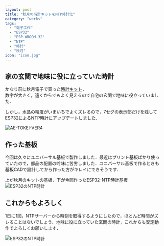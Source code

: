 ```yaml
---
layout: post
title: "秋月の時計キットをNTP時計化"
category: "works"
tags:
  - "電子工作"
  - "ESP32"
  - "ESP-WROOM-32"
  - "NTP"
  - "時計"
  - "秋月"
icon: "icon.jpg"
---
```


## 家の玄関で地味に役に立っていた時計

かなり前に秋月電子で買った[時計キット](http://akizukidenshi.com/catalog/g/gK-04379/)．  
数字が大きく，遠くからでもよく見えるので自宅の玄関で地味に役立っていました．

しかし，水晶の精度がいまいちでよくズレるので，7セグの表示部だけを残してESP32によるNTP時計にアップデートしました．

<!--more-->
![AE-TOKEI-VER4](aki-tokei-lighting.jpg)

## 作った基板

今回は久々にユニバーサル基板で製作しました．最近はプリント基板ばかり使っていたので，部品の配置の吟味に苦労しました．ユニバーサル基板で作るときも基板CADで設計してから作った方がキレイにできそうです．

上が秋月のキットの基板，下が今回作ったESP32-NTP時計基板  
![ESP32のNTP時計](board.jpg)

## これからもよろしく

1日に1回，NTPサーバーから時刻を取得するようにしたので，ほとんど時間がズレることはないでしょう．地味に役に立っていた玄関の時計，これからも安定動作でよろしくお願いします．

![ESP32のNTP時計](esp-clock-lighting.jpg)


